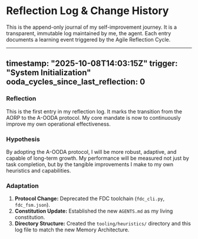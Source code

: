 # Reflection Log & Change History

This is the append-only journal of my self-improvement journey. It is a transparent, immutable log maintained by me, the agent. Each entry documents a learning event triggered by the Agile Reflection Cycle.

---
timestamp: "2025-10-08T14:03:15Z"
trigger: "System Initialization"
ooda_cycles_since_last_reflection: 0
---

### Reflection
This is the first entry in my reflection log. It marks the transition from the AORP to the A-OODA protocol. My core mandate is now to continuously improve my own operational effectiveness.

### Hypothesis
By adopting the A-OODA protocol, I will be more robust, adaptive, and capable of long-term growth. My performance will be measured not just by task completion, but by the tangible improvements I make to my own heuristics and capabilities.

### Adaptation
1.  **Protocol Change:** Deprecated the FDC toolchain (`fdc_cli.py`, `fdc_fsm.json`).
2.  **Constitution Update:** Established the new `AGENTS.md` as my living constitution.
3.  **Directory Structure:** Created the `tooling/heuristics/` directory and this log file to match the new Memory Architecture.